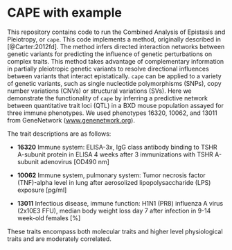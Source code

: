 # CAPE with example

This repository contains code to run the Combined Analysis of Epistasis and 
Pleiotropy, or `cape`. This code implements a method, originally described
in [@Carter:2012fd]. The method infers directed interaction networks between 
genetic variants for predicting the influence of genetic perturbations on complex 
traits. This method takes advantage of complementary information in partially 
pleiotropic genetic variants to resolve directional influences between variants
that interact epistatically. `cape` can be applied to a variety of genetic 
variants, such as single nucleotide polymorphisms (SNPs), copy number variations 
(CNVs) or structural variations (SVs). Here we demonstrate the functionality of 
`cape` by inferring a predictive network between quantitative trait loci (QTL) 
in a BXD mouse population assayed for three immune phenotypes. We used
phenotypes 16320, 10062, and 13011 from GeneNetwork (www.genenetwork.org).

The trait descriptions are as follows:
 
* **16320** Immune system: ELISA-3x, IgG class antibody binding to TSHR A-subunit 
protein in ELISA 4 weeks after 3 immunizations with TSHR A-subunit adenovirus [OD490 nm]

* **10062** Immune system,  pulmonary system: Tumor necrosis factor (TNF)-alpha level 
in lung after aerosolized lipopolysaccharide (LPS) exposure [pg/ml]

* **13011** Infectious disease, immune function: H1N1 (PR8) influenza A virus (2x10E3 FFU), 
median body weight loss day 7 after infection in 9-14 week-old females [\%]

These traits encompass both molecular traits and higher level physiological traits and
are moderately correlated.

